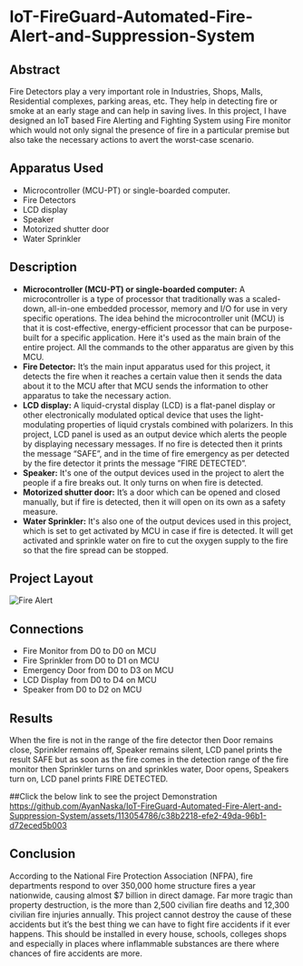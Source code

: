 # IoT-FireGuard-Automated-Fire-Alert-and-Suppression-System
## Abstract
Fire Detectors play a very important role in Industries, Shops, Malls, Residential complexes, parking areas, etc. They help in detecting fire or smoke at an early stage and can help in saving lives. In this project, I have designed an IoT based Fire Alerting and Fighting System using Fire monitor which would not only signal the presence of fire in a particular premise but also take the necessary actions to avert the worst-case scenario.

## Apparatus Used
- Microcontroller (MCU-PT) or single-boarded computer.
- Fire Detectors
- LCD display
- Speaker
- Motorized shutter door
- Water Sprinkler

## Description
- **Microcontroller (MCU-PT) or single-boarded computer:** A microcontroller is a type of processor that traditionally was a scaled-down, all-in-one embedded processor, memory and I/O for use in very specific operations. The idea behind the microcontroller unit (MCU) is that it is cost-effective, energy-efficient processor that can be purpose-built for a specific application. Here it's used as the main brain of the entire project. All the commands to the other apparatus are given by this MCU.
- **Fire Detector:** It’s the main input apparatus used for this project, it detects the fire when it reaches a certain value then it sends the data about it to the MCU after that MCU sends the information to other apparatus to take the necessary action.
- **LCD display:** A liquid-crystal display (LCD) is a flat-panel display or other electronically modulated optical device that uses the light-modulating properties of liquid crystals combined with polarizers. In this project, LCD panel is used as an output device which alerts the people by displaying necessary messages. If no fire is detected then it prints the message “SAFE”, and in the time of fire emergency as per detected by the fire detector it prints the message ”FIRE DETECTED”.
- **Speaker:** It's one of the output devices used in the project to alert the people if a fire breaks out. It only turns on when fire is detected.
- **Motorized shutter door:** It’s a door which can be opened and closed manually, but if fire is detected, then it will open on its own as a safety measure.
- **Water Sprinkler:** It's also one of the output devices used in this project, which is set to get activated by MCU in case if fire is detected. It will get activated and sprinkle water on fire to cut the oxygen supply to the fire so that the fire spread can be stopped.

## Project Layout
![Fire Alert](https://github.com/AyanNaska/IoT-FireGuard-Automated-Fire-Alert-and-Suppression-System/assets/113054786/86967ef6-3dd7-40a9-8fa5-86b66d50ad80)

## Connections
- Fire Monitor from D0 to D0 on MCU
- Fire Sprinkler from D0 to D1 on MCU
- Emergency Door from D0 to D3 on MCU
- LCD Display from D0 to D4 on MCU
- Speaker from D0 to D2 on MCU

## Results
When the fire is not in the range of the fire detector then Door remains close, Sprinkler remains off, Speaker remains silent, LCD panel prints the result SAFE but as soon as the fire comes in the detection range of the fire monitor then Sprinkler turns on and sprinkles water, Door opens, Speakers turn on, LCD panel prints FIRE DETECTED.

##Click the below link to see the project Demonstration
https://github.com/AyanNaska/IoT-FireGuard-Automated-Fire-Alert-and-Suppression-System/assets/113054786/c38b2218-efe2-49da-96b1-d72eced5b003

## Conclusion
According to the National Fire Protection Association (NFPA), fire departments respond to over 350,000 home structure fires a year nationwide, causing almost $7 billion in direct damage. Far more tragic than property destruction, is the more than 2,500 civilian fire deaths and 12,300 civilian fire injuries annually. This project cannot destroy the cause of these accidents but it’s the best thing we can have to fight fire accidents if it ever happens. This should be installed in every house, schools, colleges shops and especially in places where inflammable substances are there where chances of fire accidents are more.
